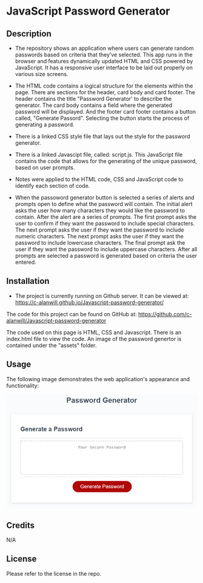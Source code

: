 # JavaScript Password Generator

## Description

* The repository shows an application where users can generate random passwords based on criteria that they’ve selected. This app runs in the browser and features dynamically updated HTML and CSS powered by JavaScript.  It has a responsive user interface to be laid out properly on various size screens.

* The HTML code contains a logical structure for the elements within the page.  There are sections for the header, card body and card footer.  The header contains the title "Password Generator' to describe the generator.  The card body contains a field where the generated password will be displayed.  And the footer card footer contains a button called, "Generate Passord".  Selecting the button starts the process of generating a password.

* There is a linked CSS style file that lays out the style for the password generator.

* There is a linked Javascipt file, called: script.js.  This JavaScript file contains the code that allows for the generating of the unique password, based on user prompts. 

* Notes were applied to the HTML code, CSS and JavaScript code to identify each section of code. 

* When the passoword generator button is selected a series of alerts and prompts open to define what the password will contain.  The initial alert asks the user how many characters they would like the password to contain.  After the alert are a series of prompts.  The first prompt asks the user to confirm if they want the password to include special characters.  The next prompt asks the user if they want the password to include numeric characters.  The next prompt asks the user if they want the password to include lowercase characters.  The final prompt ask the user if they want the password to include uppercase characters.  After all prompts are selected a password is generated based on criteria the user entered.


## Installation

* The project is currently running on Github server.  It can be viewed at: https://c-alanwill.github.io/Javascript-password-generator/

The code for this project can be found on GitHub at: https://github.com/c-alanwill/Javascript-password-generator

The code used on this page is HTML, CSS and Javascript.  There is an index.html file to view the code.  An image of the password genertor is contained under the "assets" folder.

## Usage

The following image demonstrates the web application's appearance and functionality:

![Password Generator](./Assets/03-javascript-homework-demo.png)

## Credits

N/A

## License

Please refer to the license in the repo.